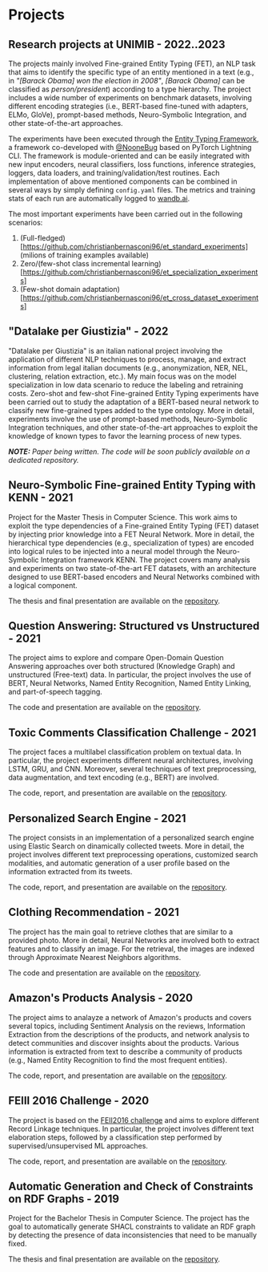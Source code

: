 # Projects

## Research projects at UNIMIB - 2022..2023
The projects mainly involved Fine-grained Entity Typing (FET), an NLP task that aims to identify the specific type of an entity mentioned in a text (e.g., in _"[Barack Obama] won the election in 2008"_, _[Barack Obama]_ can be classified as _person/president_) according to a type hierarchy.
The project includes a wide number of experiments on benchmark datasets, involving different encoding strategies (i.e., BERT-based fine-tuned with adapters, ELMo, GloVe), prompt-based methods, Neuro-Symbolic Integration, and other state-of-the-art approaches.

The experiments have been executed through the [Entity Typing Framework](https://github.com/NooneBug/entity_typing_framework), a framework co-developed with [@NooneBug](https://github.com/NooneBug) based on PyTorch Lightning CLI. The framework is module-oriented and can be easily integrated with new input encoders, neural classifiers, loss functions, inference strategies, loggers, data loaders, and training/validation/test routines. Each implementation of above mentioned components can be combined in several ways by simply defining `config.yaml` files. The metrics and training stats of each run are automatically logged to [wandb.ai](https://wandb.ai/site).

The most important experiments have been carried out in the following scenarios:
1. (Full-fledged)[https://github.com/christianbernasconi96/et_standard_experiments] (milions of training examples available)
2. Zero/(few-shot class incremental learning)[https://github.com/christianbernasconi96/et_specialization_experiments]
3. (Few-shot domain adaptation)[https://github.com/christianbernasconi96/et_cross_dataset_experiments]

## "Datalake per Giustizia" - 2022
"Datalake per Giustizia" is an italian national project involving the application of different NLP techniques to process, manage, and extract information from legal italian documents (e.g., anonymization, NER, NEL, clustering, relation extraction, etc.). My main focus was on the model specialization in low data scenario to reduce the labeling and retraining costs. Zero-shot and few-shot Fine-grained Entity Typing experiments have been carried out to study the adaptation of a BERT-based neural network to classify new fine-grained types added to the type ontology. More in detail, experiments involve the use of prompt-based methods, Neuro-Symbolic Integration techniques, and other state-of-the-art approaches to exploit the knowledge of known types to favor the learning process of new types.

_**NOTE:** Paper being written. The code will be soon publicly available on a dedicated repository._

## Neuro-Symbolic Fine-grained Entity Typing with KENN - 2021
Project for the Master Thesis in Computer Science. This work aims to exploit the type dependencies of a Fine-grained Entity Typing (FET) dataset by injecting prior knowledge into a FET Neural Network. More in detail, the hierarchical type dependencies (e.g., specialization of types) are encoded into logical rules to be injected into a neural model through the Neuro-Symbolic Integration framework KENN. The project covers many analysis and experiments on two state-of-the-art FET datasets, with an architecture designed to use BERT-based encoders and Neural Networks combined with a logical component.

The thesis and final presentation are available on the [repository](https://github.com/christianbernasconi96/MasterThesis).

## Question Answering: Structured vs Unstructured - 2021
The project aims to explore and compare Open-Domain Question Answering approaches over both structured (Knowledge Graph) and unstructured (Free-text) data. In particular, the project involves the use of BERT, Neural Networks, Named Entity Recognition, Named Entity Linking, and part-of-speech tagging.

The code and presentation are available on the [repository](https://github.com/christianbernasconi96/QuestionAnsweringComparison).

## Toxic Comments Classification Challenge - 2021
The project faces a multilabel classification problem on textual data. In particular, the project experiments different neural architectures, involving LSTM, GRU, and CNN. Moreover, several techniques of text preprocessing, data augmentation, and text encoding (e.g., BERT) are involved. 

The code, report, and presentation are available on the [repository](https://github.com/christianbernasconi96/ToxicCommentChallenge).

## Personalized Search Engine - 2021
The project consists in an implementation of a personalized search engine using Elastic Search on dinamically collected tweets. More in detail, the project involves different text preprocessing operations, customized search modalities, and automatic generation of a user profile based on the information extracted from its tweets.

The code, report, and presentation are available on the [repository](https://github.com/christianbernasconi96/PersonalizedSearchEngine).

## Clothing Recommendation - 2021
The project has the main goal to retrieve clothes that are similar to a provided photo. More in detail, Neural Networks are involved both to extract features and to classify an image. For the retrieval, the images are indexed through Approximate Nearest Neighbors algorithms.

The code and presentation are available on the [repository](https://github.com/christianbernasconi96/ClothingRecommendation).

## Amazon's Products Analysis - 2020
The project aims to analayze a network of Amazon's products and covers several topics, including Sentiment Analysis on the reviews, Information Extraction from the descriptions of the products, and network analysis to detect communities and discover insights about the products. Various information is extracted from text to describe a community of products (e.g., Named Entity Recognition to find the most frequent entities).

The code, report, and presentation are available on the [repository](https://github.com/christianbernasconi96/ProductNetworkAnalysis).

## FEIII 2016 Challenge - 2020
The project is based on the [FEII2016 challenge](https://ir.nist.gov/feiii/2016-challenge.html) and aims to explore different Record Linkage techniques. In particular, the project involves different text elaboration steps, followed by a classification step performed by supervised/unsupervised ML approaches.

The code, report, and presentation are available on the [repository](https://github.com/christianbernasconi96/FEII2016Challenge).

## Automatic Generation and Check of Constraints on RDF Graphs - 2019
Project for the Bachelor Thesis in Computer Science. The project has the goal to automatically generate SHACL constraints to validate an RDF graph by detecting the presence of data inconsistencies that need to be manually fixed.

The thesis and final presentation are available on the [repository](https://github.com/christianbernasconi96/BachelorThesis).
